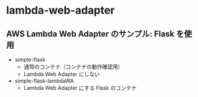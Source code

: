# lambda-web-adapter
## AWS Lambda Web Adapter のサンプル: Flask を使用
- simple-flask
  - 通常のコンテナ（コンテナの動作確認用）
  - Lambda Web Adapter にしない 
- simple-flask-lambdaWA
  - Lambda Web Adapter にする Flask のコンテナ
    
